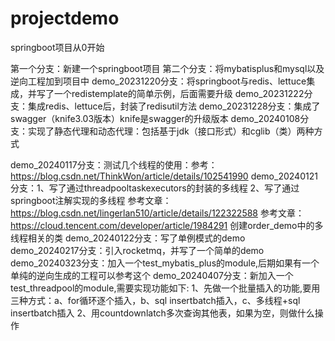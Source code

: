 # projectdemo
springboot项目从0开始


第一个分支：新建一个springboot项目
第二个分支：将mybatisplus和mysql以及逆向工程加到项目中
demo_20231220分支：将springboot与redis、lettuce集成，并写了一个redistemplate的简单示例，后面需要升级
demo_20231222分支：集成redis、lettuce后，封装了redisutil方法
demo_20231228分支：集成了swagger（knife3.03版本）knife是swagger的升级版本
demo_20240108分支：实现了静态代理和动态代理：包括基于jdk（接口形式）和cglib（类）两种方式

demo_20240117分支：测试几个线程的使用：参考：https://blog.csdn.net/ThinkWon/article/details/102541990
demo_20240121分支：1、写了通过threadpooltaskexecutors的封装的多线程
                  2、写了通过springboot注解实现的多线程
                  参考文章：https://blog.csdn.net/lingerlan510/article/details/122322588
                  参考文章：https://cloud.tencent.com/developer/article/1984291
                  创建order_demo中的多线程相关的类
demo_20240122分支：写了单例模式的demo         
demo_20240217分支：引入rocketmq，并写了一个简单的demo
demo_20240323分支：加入一个test_mybatis_plus的module,后期如果有一个单纯的逆向生成的工程可以参考这个
demo_20240407分支：新加入一个test_threadpool的module,需要实现功能如下:
                  1、先做一个批量插入的功能,要用三种方式：a、for循环逐个插入，b、sql insertbatch插入，c、多线程+sql insertbatch插入
                  2、用countdownlatch多次查询其他表，如果为空，则做什么操作
